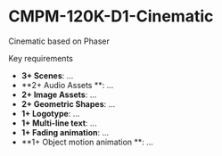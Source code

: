 # CMPM-120K-D1-Cinematic
Cinematic based on Phaser

Key requirements
- **3+ Scenes**: ...
- **2+ Audio Assets  **: ...
- **2+ Image Assets**: ...
- **2+ Geometric Shapes**: ...
- **1+ Logotype**: ...
- **1+ Multi-line text**: ...
- **1+ Fading animation**: ...
- **1+ Object motion animation **: ...